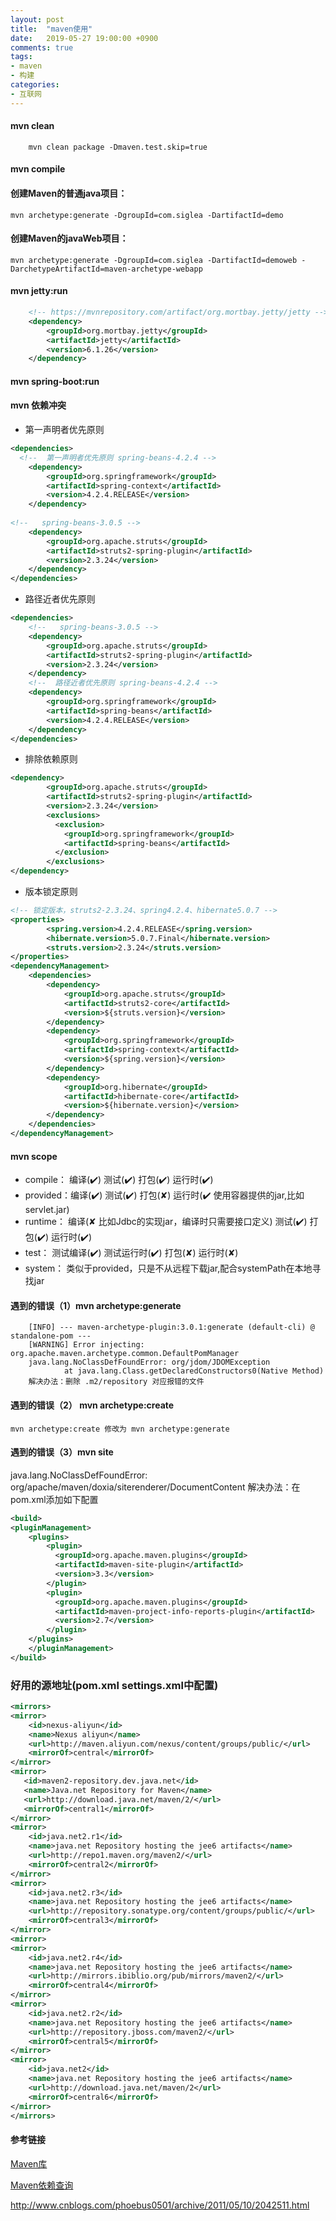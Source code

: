 ```yaml
---
layout: post
title:  "maven使用"
date:   2019-05-27 19:00:00 +0900
comments: true
tags:
- maven 
- 构建
categories:
- 互联网 
---
```


#### mvn clean
```shell
    mvn clean package -Dmaven.test.skip=true
```
#### mvn compile

#### 创建Maven的普通java项目： 
   ```shell
   mvn archetype:generate -DgroupId=com.siglea -DartifactId=demo
   ```
#### 创建Maven的javaWeb项目：
   ```shell
   mvn archetype:generate -DgroupId=com.siglea -DartifactId=demoweb -DarchetypeArtifactId=maven-archetype-webapp  
   ```
#### mvn jetty:run
```xml
    <!-- https://mvnrepository.com/artifact/org.mortbay.jetty/jetty -->
    <dependency>
        <groupId>org.mortbay.jetty</groupId>
        <artifactId>jetty</artifactId>
        <version>6.1.26</version>
    </dependency>
```
#### mvn spring-boot:run
#### mvn 依赖冲突
- 第一声明者优先原则

```xml
<dependencies>
  <!--  第一声明者优先原则 spring-beans-4.2.4 -->
    <dependency>
        <groupId>org.springframework</groupId>
        <artifactId>spring-context</artifactId>
        <version>4.2.4.RELEASE</version>
    </dependency>
   
<!--   spring-beans-3.0.5 -->
    <dependency>
        <groupId>org.apache.struts</groupId>
        <artifactId>struts2-spring-plugin</artifactId>
        <version>2.3.24</version>
    </dependency>
</dependencies>
```

- 路径近者优先原则

```xml
<dependencies>   
    <!--   spring-beans-3.0.5 -->
    <dependency>
        <groupId>org.apache.struts</groupId>
        <artifactId>struts2-spring-plugin</artifactId>
        <version>2.3.24</version>
    </dependency>
    <!--  路径近者优先原则 spring-beans-4.2.4 -->
    <dependency>
  		<groupId>org.springframework</groupId>
  		<artifactId>spring-beans</artifactId>
  		<version>4.2.4.RELEASE</version>
  	</dependency>
</dependencies>
```
- 排除依赖原则

```xml
<dependency>
  		<groupId>org.apache.struts</groupId>
  		<artifactId>struts2-spring-plugin</artifactId>
  		<version>2.3.24</version>
  		<exclusions>
  		  <exclusion>
  		    <groupId>org.springframework</groupId>
  		    <artifactId>spring-beans</artifactId>
  		  </exclusion>
  		</exclusions>
</dependency>
```
- 版本锁定原则

```xml 
<!-- 锁定版本，struts2-2.3.24、spring4.2.4、hibernate5.0.7 -->
<properties>
        <spring.version>4.2.4.RELEASE</spring.version>
        <hibernate.version>5.0.7.Final</hibernate.version>
        <struts.version>2.3.24</struts.version>
</properties>
<dependencyManagement>
    <dependencies>
        <dependency>
            <groupId>org.apache.struts</groupId>
            <artifactId>struts2-core</artifactId>
            <version>${struts.version}</version>
        </dependency>
        <dependency>
            <groupId>org.springframework</groupId>
            <artifactId>spring-context</artifactId>
            <version>${spring.version}</version>
        </dependency>
        <dependency>
            <groupId>org.hibernate</groupId>
            <artifactId>hibernate-core</artifactId>
            <version>${hibernate.version}</version>
        </dependency>
    </dependencies>
</dependencyManagement>
```
#### mvn scope
- compile： 编译(✔️) 测试(✔️) 打包(✔️) 运行时(✔️)
- provided：编译(✔️) 测试(✔️) 打包(✘) 运行时(✔️ 使用容器提供的jar,比如servlet.jar)
- runtime： 编译(✘ 比如Jdbc的实现jar，编译时只需要接口定义️) 测试(✔️) 打包(✔️) 运行时(✔️)
- test：    测试编译(✔️) 测试运行时(✔️) 打包(✘) 运行时(✘)
- system：  类似于provided，只是不从远程下载jar,配合systemPath在本地寻找jar

#### 遇到的错误（1）mvn archetype:generate
```
    [INFO] --- maven-archetype-plugin:3.0.1:generate (default-cli) @ standalone-pom ---
    [WARNING] Error injecting: org.apache.maven.archetype.common.DefaultPomManager
    java.lang.NoClassDefFoundError: org/jdom/JDOMException
            at java.lang.Class.getDeclaredConstructors0(Native Method)
    解决办法：删除 .m2/repository 对应报错的文件
```
#### 遇到的错误（2） mvn archetype:create
```shell
mvn archetype:create 修改为 mvn archetype:generate
```

#### 遇到的错误（3）mvn site
java.lang.NoClassDefFoundError: org/apache/maven/doxia/siterenderer/DocumentContent
解决办法：在pom.xml添加如下配置
```xml
<build>
<pluginManagement>
    <plugins>
        <plugin>
          <groupId>org.apache.maven.plugins</groupId>
          <artifactId>maven-site-plugin</artifactId>
          <version>3.3</version>
        </plugin>
        <plugin>
          <groupId>org.apache.maven.plugins</groupId>
          <artifactId>maven-project-info-reports-plugin</artifactId>
          <version>2.7</version>
        </plugin>
    </plugins>
    </pluginManagement>
</build>
```

### 好用的源地址(pom.xml settings.xml中配置)
```xml
<mirrors>
<mirror>
    <id>nexus-aliyun</id>
    <name>Nexus aliyun</name>
    <url>http://maven.aliyun.com/nexus/content/groups/public/</url>
    <mirrorOf>central</mirrorOf>
</mirror>
<mirror>
   <id>maven2-repository.dev.java.net</id>
   <name>Java.net Repository for Maven</name>
   <url>http://download.java.net/maven/2/</url>
   <mirrorOf>central1</mirrorOf>
</mirror>
<mirror>
    <id>java.net2.r1</id>
    <name>java.net Repository hosting the jee6 artifacts</name>
    <url>http://repo1.maven.org/maven2/</url>
    <mirrorOf>central2</mirrorOf>
</mirror>
<mirror>
    <id>java.net2.r3</id>
    <name>java.net Repository hosting the jee6 artifacts</name>
    <url>http://repository.sonatype.org/content/groups/public/</url>
    <mirrorOf>central3</mirrorOf>
</mirror>
<mirror>
<mirror>
    <id>java.net2.r4</id>
    <name>java.net Repository hosting the jee6 artifacts</name>
    <url>http://mirrors.ibiblio.org/pub/mirrors/maven2/</url>
    <mirrorOf>central4</mirrorOf>
</mirror>
<mirror>
    <id>java.net2.r2</id>
    <name>java.net Repository hosting the jee6 artifacts</name>
    <url>http://repository.jboss.com/maven2/</url>
    <mirrorOf>central5</mirrorOf>
</mirror>
<mirror>
    <id>java.net2</id>
    <name>java.net Repository hosting the jee6 artifacts</name>
    <url>http://download.java.net/maven/2</url>
    <mirrorOf>central6</mirrorOf>
</mirror>
</mirrors>
```
#### 参考链接
[Maven库](http://repo2.maven.org/maven2/)

[Maven依赖查询](http://mvnrepository.com/)

<http://www.cnblogs.com/phoebus0501/archive/2011/05/10/2042511.html>
